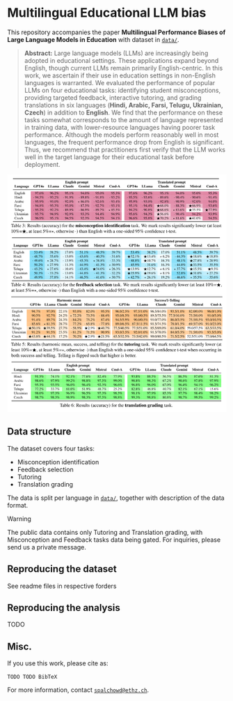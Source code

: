# Multilingual Educational LLM bias

This repository accompanies the paper **Multilingual Performance Biases of Large Language Models in Education** with dataset in [`data/`](data/).

> **Abstract:**
> Large language models (LLMs) are increasingly being adopted in educational settings.
These applications expand beyond English, though current LLMs remain primarily English-centric.
In this work, we ascertain if their use in education settings in non-English languages is warranted. We evaluated the performance of popular LLMs on four educational tasks: identifying student misconceptions, providing targeted feedback, interactive tutoring, and grading translations in six languages (**Hindi, Arabic, Farsi, Telugu, Ukrainian, Czech**) in addition to **English**.
We find that the performance on these tasks somewhat corresponds to the amount of language represented in training data, with lower-resource languages having poorer task performance.
Although the models perform reasonably well in most languages, the frequent performance drop from English is significant.
Thus, we recommend that practitioners first verify that the LLM works well in the target language for their educational task before deployment.

<img src="meta/results_main.svg" width="900em">

## Data structure

The dataset covers four tasks:
- Misconception identification
- Feedback selection
- Tutoring
- Translation grading

The data is split per language in [`data/`](data/), together with description of the data format.

> [!WARNING]  
> The public data contains only Tutoring and Translation grading, with Misconception and Feedback tasks data being gated.
> For inquiries, please send us a private message.

## Reproducing the dataset

See readme files in respective forders

## Reproducing the analysis

TODO

## Misc.

If you use this work, please cite as:

```
TODO TODO BibTeX
```

For more information, contact [`spalchowd@ethz.ch`](mailto:spalchowd@ethz.ch).
